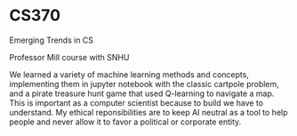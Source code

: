 # CS370
Emerging Trends in CS

Professor Mill course with SNHU

We learned a variety of machine learning methods and concepts, implementing them in jupyter notebook with the classic cartpole problem, and a pirate treasure hunt game that used Q-learning to navigate a map.
This is important as a computer scientist because to build we have to understand.  My ethical reponsibilities are to keep AI neutral as a tool to help people and never allow it to favor a political or corporate entity.  


